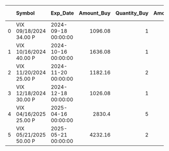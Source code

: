 |    | Symbol                 | Exp_Date            |   Amount_Buy |   Quantity_Buy |   Amount_Sell |   Quantity_Sell | Closed   |   Realized_PnL |   Profit / Loss |
|---:|:-----------------------|:--------------------|-------------:|---------------:|--------------:|----------------:|:---------|---------------:|----------------:|
|  0 | VIX 09/18/2024 34.00 P | 2024-09-18 00:00:00 |      1096.08 |              1 |       1793.92 |               1 | True     |         697.84 |        0.636669 |
|  1 | VIX 10/16/2024 40.00 P | 2024-10-16 00:00:00 |      1636.08 |              1 |       2152.92 |               1 | True     |         516.84 |        0.315901 |
|  2 | VIX 11/20/2024 25.00 P | 2024-11-20 00:00:00 |      1182.16 |              2 |       1217.84 |               2 | True     |          35.68 |        0.030182 |
|  3 | VIX 12/18/2024 30.00 P | 2024-12-18 00:00:00 |      1026.08 |              1 |       1493.92 |               1 | True     |         467.84 |        0.455949 |
|  4 | VIX 04/16/2025 25.00 P | 2025-04-16 00:00:00 |      2830.4  |              5 |       3494.6  |               5 | True     |         664.2  |        0.234666 |
|  5 | VIX 05/21/2025 50.00 P | 2025-05-21 00:00:00 |      4232.16 |              2 |       5092.84 |               2 | True     |         860.68 |        0.203367 |